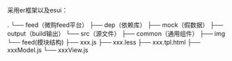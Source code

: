 采用er框架以及esui：

.
└── feed（微购feed平台）
        ├── dep（依赖库）
        ├── mock（假数据）
        ├── output（build输出）
        └── src（源文件）
            ├── common（通用组件）
            ├── img
            └── feed(模块结构)
                ├── xxx.js
                ├── xxx.less
                ├── xxx.tpl.html
                ├── xxxModel.js
                └── xxxView.js
                